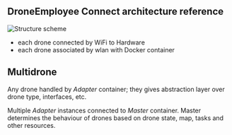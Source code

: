 DroneEmployee Connect architecture reference
--------------------------------------------

![Structure scheme](https://raw.githubusercontent.com/DroneEmployee/drone-employee-connect/master/docs/architecture.png)

* each drone connected by WiFi to Hardware
* each drone associated by wlan with Docker container

## Multidrone

Any drone handled by *Adapter* container; they gives abstraction
layer over drone type, interfaces, etc.

Multiple *Adapter* instances connected to *Master* container.
Master determines the behaviour of drones based on drone state,
map, tasks and other resources.
